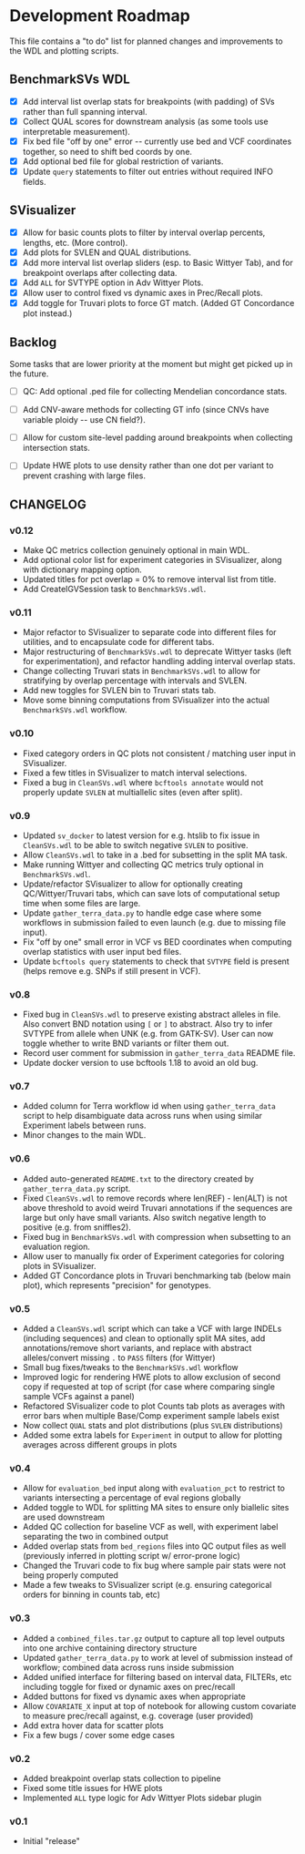 # Development Roadmap

This file contains a "to do" list for planned changes and improvements to the WDL and plotting scripts.

## BenchmarkSVs WDL

- [x] Add interval list overlap stats for breakpoints (with padding) of SVs rather than full spanning interval.
- [x] Collect QUAL scores for downstream analysis (as some tools use interpretable measurement).
- [x] Fix bed file "off by one" error -- currently use bed and VCF coordinates together, so need to shift bed coords by one.
- [x] Add optional bed file for global restriction of variants.
- [x] Update `query` statements to filter out entries without required INFO fields.

## SVisualizer

- [x] Allow for basic counts plots to filter by interval overlap percents, lengths, etc. (More control).
- [x] Add plots for SVLEN and QUAL distributions.
- [x] Add more interval list overlap sliders (esp. to Basic Wittyer Tab), and for breakpoint overlaps after collecting data.
- [x] Add `ALL` for SVTYPE option in Adv Wittyer Plots.
- [x] Allow user to control fixed vs dynamic axes in Prec/Recall plots.
- [x] Add toggle for Truvari plots to force GT match. (Added GT Concordance plot instead.)

## Backlog

Some tasks that are lower priority at the moment but might get picked up in the future. 

- [ ] QC: Add optional .ped file for collecting Mendelian concordance stats.
- [ ] Add CNV-aware methods for collecting GT info (since CNVs have variable ploidy -- use CN field?).
- [ ] Allow for custom site-level padding around breakpoints when collecting intersection stats.
- [ ] Update HWE plots to use density rather than one dot per variant to prevent crashing with large files.


## CHANGELOG

### v0.12

- Make QC metrics collection genuinely optional in main WDL.
- Add optional color list for experiment categories in SVisualizer, along with dictionary mapping option.
- Updated titles for pct overlap = 0% to remove interval list from title.
- Add CreateIGVSession task to `BenchmarkSVs.wdl`.

### v0.11

- Major refactor to SVisualizer to separate code into different files for utilities, and to encapsulate code for different tabs.
- Major restructuring of `BenchmarkSVs.wdl` to deprecate Wittyer tasks (left for experimentation), and refactor handling adding interval overlap stats.
- Change collecting Truvari stats in `BenchmarkSVs.wdl` to allow for stratifying by overlap percentage with intervals and SVLEN. 
- Add new toggles for SVLEN bin to Truvari stats tab.
- Move some binning computations from SVisualizer into the actual `BenchmarkSVs.wdl` workflow.

### v0.10

- Fixed category orders in QC plots not consistent / matching user input in SVisualizer.
- Fixed a few titles in SVisualizer to match interval selections.
- Fixed a bug in `CleanSVs.wdl` where `bcftools annotate` would not properly update `SVLEN` at multiallelic sites (even after split).

### v0.9

- Updated `sv_docker` to latest version for e.g. htslib to fix issue in `CleanSVs.wdl` to be able to switch negative `SVLEN` to positive.
- Allow `CleanSVs.wdl` to take in a .bed for subsetting in the split MA task.
- Make running Wittyer and collecting QC metrics truly optional in `BenchmarkSVs.wdl`.
- Update/refactor SVisualizer to allow for optionally creating QC/Wittyer/Truvari tabs, which can save lots of computational setup time when some files are large.
- Update `gather_terra_data.py` to handle edge case where some workflows in submission failed to even launch (e.g. due to missing file input). 
- Fix "off by one" small error in VCF vs BED coordinates when computing overlap statistics with user input bed files.
- Update `bcftools query` statements to check that `SVTYPE` field is present (helps remove e.g. SNPs if still present in VCF).

### v0.8

- Fixed bug in `CleanSVs.wdl` to preserve existing abstract alleles in file. Also convert BND notation using `[` or `]` to abstract.
Also try to infer SVTYPE from allele when UNK (e.g. from GATK-SV). User can now toggle whether to write BND variants or filter them out.
- Record user comment for submission in `gather_terra_data` README file.
- Update docker version to use bcftools 1.18 to avoid an old bug.

### v0.7

- Added column for Terra workflow id when using `gather_terra_data` script to help disambiguate data across runs when using
similar Experiment labels between runs.
- Minor changes to the main WDL.

### v0.6

- Added auto-generated `README.txt` to the directory created by `gather_terra_data.py` script.
- Fixed `CleanSVs.wdl` to remove records where len(REF) - len(ALT) is not above threshold to avoid weird Truvari annotations
if the sequences are large but only have small variants. Also switch negative length to positive (e.g. from sniffles2).
- Fixed bug in `BenchmarkSVs.wdl` with compression when subsetting to an evaluation region.
- Allow user to manually fix order of Experiment categories for coloring plots in SVisualizer.
- Added GT Concordance plots in Truvari benchmarking tab (below main plot), which represents "precision" for genotypes.

### v0.5

- Added a `CleanSVs.wdl` script which can take a VCF with large INDELs (including sequences) and clean to optionally split MA sites, 
add annotations/remove short variants, and replace with abstract alleles/convert missing `.` to `PASS` filters (for Wittyer)
- Small bug fixes/tweaks to the `BenchmarkSVs.wdl` workflow
- Improved logic for rendering HWE plots to allow exclusion of second copy if requested at top of script (for case where comparing
single sample VCFs against a panel)
- Refactored SVisualizer code to plot Counts tab plots as averages with error bars when multiple Base/Comp experiment sample labels exist
- Now collect `QUAL` stats and plot distributions (plus `SVLEN` distributions)
- Added some extra labels for `Experiment` in output to allow for plotting averages across different groups in plots


### v0.4

- Allow for `evaluation_bed` input along with `evaluation_pct` to restrict to variants intersecting a percentage of eval regions globally
- Added toggle to WDL for splitting MA sites to ensure only biallelic sites are used downstream
- Added QC collection for baseline VCF as well, with experiment label separating the two in combined output
- Added overlap stats from `bed_regions` files into QC output files as well (previously inferred in plotting script w/ error-prone logic)
- Changed the Truvari code to fix bug where sample pair stats were not being properly computed
- Made a few tweaks to SVisualizer script (e.g. ensuring categorical orders for binning in counts tab, etc)

### v0.3

- Added a `combined_files.tar.gz` output to capture all top level outputs into one archive containing directory structure
- Updated `gather_terra_data.py` to work at level of submission instead of workflow; combined data across runs inside submission
- Added unified interface for filtering based on interval data, FILTERs, etc including toggle for fixed or dynamic axes on prec/recall
- Added buttons for fixed vs dynamic axes when appropriate
- Allow `COVARIATE_X` input at top of notebook for allowing custom covariate to measure prec/recall against, e.g. coverage (user provided)
- Add extra hover data for scatter plots
- Fix a few bugs / cover some edge cases

### v0.2

- Added breakpoint overlap stats collection to pipeline
- Fixed some title issues for HWE plots
- Implemented `ALL` type logic for Adv Wittyer Plots sidebar plugin

### v0.1

- Initial "release"